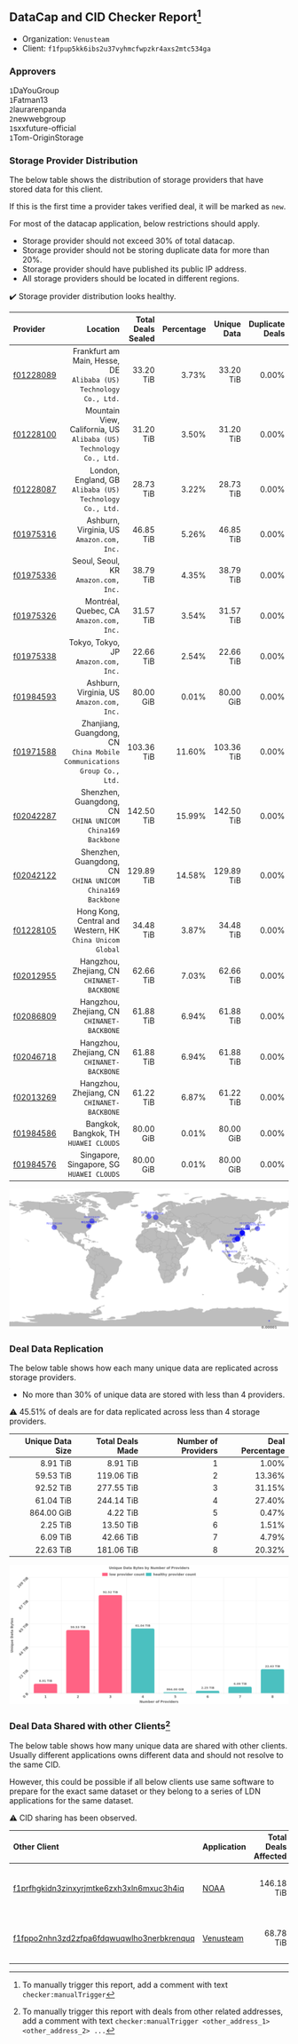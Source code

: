 ## DataCap and CID Checker Report[^1]
 - Organization: `Venusteam`
 - Client: `f1fpup5kk6ibs2u37vyhmcfwpzkr4axs2mtc534ga`
### Approvers
`1`DaYouGroup<br/>`1`Fatman13<br/>`2`laurarenpanda<br/>`2`newwebgroup<br/>`1`sxxfuture-official<br/>`1`Tom-OriginStorage

### Storage Provider Distribution
The below table shows the distribution of storage providers that have stored data for this client.

If this is the first time a provider takes verified deal, it will be marked as `new`.

For most of the datacap application, below restrictions should apply.
 - Storage provider should not exceed 30% of total datacap.
 - Storage provider should not be storing duplicate data for more than 20%.
 - Storage provider should have published its public IP address.
 - All storage providers should be located in different regions.

✔️ Storage provider distribution looks healthy.

| Provider                                              |                                                                   Location | Total Deals Sealed | Percentage | Unique Data | Duplicate Deals |
| :---------------------------------------------------- | -------------------------------------------------------------------------: | -----------------: | ---------: | ----------: | --------------: |
| [f01228089](https://filfox.info/en/address/f01228089) |       Frankfurt am Main, Hesse, DE<br/>`Alibaba (US) Technology Co., Ltd.` |          33.20 TiB |      3.73% |   33.20 TiB |           0.00% |
| [f01228100](https://filfox.info/en/address/f01228100) |      Mountain View, California, US<br/>`Alibaba (US) Technology Co., Ltd.` |          31.20 TiB |      3.50% |   31.20 TiB |           0.00% |
| [f01228087](https://filfox.info/en/address/f01228087) |                London, England, GB<br/>`Alibaba (US) Technology Co., Ltd.` |          28.73 TiB |      3.22% |   28.73 TiB |           0.00% |
| [f01975316](https://filfox.info/en/address/f01975316) |                               Ashburn, Virginia, US<br/>`Amazon.com, Inc.` |          46.85 TiB |      5.26% |   46.85 TiB |           0.00% |
| [f01975336](https://filfox.info/en/address/f01975336) |                                    Seoul, Seoul, KR<br/>`Amazon.com, Inc.` |          38.79 TiB |      4.35% |   38.79 TiB |           0.00% |
| [f01975326](https://filfox.info/en/address/f01975326) |                                Montréal, Quebec, CA<br/>`Amazon.com, Inc.` |          31.57 TiB |      3.54% |   31.57 TiB |           0.00% |
| [f01975338](https://filfox.info/en/address/f01975338) |                                    Tokyo, Tokyo, JP<br/>`Amazon.com, Inc.` |          22.66 TiB |      2.54% |   22.66 TiB |           0.00% |
| [f01984593](https://filfox.info/en/address/f01984593) |                               Ashburn, Virginia, US<br/>`Amazon.com, Inc.` |          80.00 GiB |      0.01% |   80.00 GiB |           0.00% |
| [f01971588](https://filfox.info/en/address/f01971588) | Zhanjiang, Guangdong, CN<br/>`China Mobile Communications Group Co., Ltd.` |         103.36 TiB |     11.60% |  103.36 TiB |           0.00% |
| [f02042287](https://filfox.info/en/address/f02042287) |               Shenzhen, Guangdong, CN<br/>`CHINA UNICOM China169 Backbone` |         142.50 TiB |     15.99% |  142.50 TiB |           0.00% |
| [f02042122](https://filfox.info/en/address/f02042122) |               Shenzhen, Guangdong, CN<br/>`CHINA UNICOM China169 Backbone` |         129.89 TiB |     14.58% |  129.89 TiB |           0.00% |
| [f01228105](https://filfox.info/en/address/f01228105) |               Hong Kong, Central and Western, HK<br/>`China Unicom Global` |          34.48 TiB |      3.87% |   34.48 TiB |           0.00% |
| [f02012955](https://filfox.info/en/address/f02012955) |                             Hangzhou, Zhejiang, CN<br/>`CHINANET-BACKBONE` |          62.66 TiB |      7.03% |   62.66 TiB |           0.00% |
| [f02086809](https://filfox.info/en/address/f02086809) |                             Hangzhou, Zhejiang, CN<br/>`CHINANET-BACKBONE` |          61.88 TiB |      6.94% |   61.88 TiB |           0.00% |
| [f02046718](https://filfox.info/en/address/f02046718) |                             Hangzhou, Zhejiang, CN<br/>`CHINANET-BACKBONE` |          61.88 TiB |      6.94% |   61.88 TiB |           0.00% |
| [f02013269](https://filfox.info/en/address/f02013269) |                             Hangzhou, Zhejiang, CN<br/>`CHINANET-BACKBONE` |          61.22 TiB |      6.87% |   61.22 TiB |           0.00% |
| [f01984586](https://filfox.info/en/address/f01984586) |                                   Bangkok, Bangkok, TH<br/>`HUAWEI CLOUDS` |          80.00 GiB |      0.01% |   80.00 GiB |           0.00% |
| [f01984576](https://filfox.info/en/address/f01984576) |                               Singapore, Singapore, SG<br/>`HUAWEI CLOUDS` |          80.00 GiB |      0.01% |   80.00 GiB |           0.00% |

<img src="https://raw.githubusercontent.com/data-preservation-programs/filplus-checker-assets/main/filecoin-project/filecoin-plus-large-datasets/issues/1726/1685337827562.png"/>

### Deal Data Replication
The below table shows how each many unique data are replicated across storage providers.

- No more than 30% of unique data are stored with less than 4 providers.

⚠️ 45.51% of deals are for data replicated across less than 4 storage providers.

| Unique Data Size | Total Deals Made | Number of Providers | Deal Percentage |
| ---------------: | ---------------: | ------------------: | --------------: |
|         8.91 TiB |         8.91 TiB |                   1 |           1.00% |
|        59.53 TiB |       119.06 TiB |                   2 |          13.36% |
|        92.52 TiB |       277.55 TiB |                   3 |          31.15% |
|        61.04 TiB |       244.14 TiB |                   4 |          27.40% |
|       864.00 GiB |         4.22 TiB |                   5 |           0.47% |
|         2.25 TiB |        13.50 TiB |                   6 |           1.51% |
|         6.09 TiB |        42.66 TiB |                   7 |           4.79% |
|        22.63 TiB |       181.06 TiB |                   8 |          20.32% |

<img src="https://raw.githubusercontent.com/data-preservation-programs/filplus-checker-assets/main/filecoin-project/filecoin-plus-large-datasets/issues/1726/1685337828269.png"/>

### Deal Data Shared with other Clients[^3]
The below table shows how many unique data are shared with other clients.
Usually different applications owns different data and should not resolve to the same CID.

However, this could be possible if all below clients use same software to prepare for the exact same dataset or they belong to a series of LDN applications for the same dataset.

⚠️ CID sharing has been observed.

| Other Client                                                                                                          | Application                                                                               | Total Deals Affected | Unique CIDs | Approvers                                                                                     |
| :-------------------------------------------------------------------------------------------------------------------- | :---------------------------------------------------------------------------------------- | -------------------: | ----------: | :-------------------------------------------------------------------------------------------- |
| [f1prfhgkidn3zinxyrjmtke6zxh3xln6mxuc3h4iq](https://filfox.info/en/address/f1prfhgkidn3zinxyrjmtke6zxh3xln6mxuc3h4iq) | [NOAA](https://github.com/filecoin-project/filecoin-plus-large-datasets/issues/1729)      |           146.18 TiB |       1,600 | `1`cryptowhizzard<br/>`1`kernelogic<br/>`1`laurarenpanda<br/>`1`NiwanDao<br/>`1`SuperChaiChai |
| [f1fppo2nhn3zd2zfpa6fdqwuqwlho3nerbkrenquq](https://filfox.info/en/address/f1fppo2nhn3zd2zfpa6fdqwuqwlho3nerbkrenquq) | [Venusteam](https://github.com/filecoin-project/filecoin-plus-large-datasets/issues/1725) |            68.78 TiB |         921 | `1`DaYouGroup<br/>`1`laurarenpanda<br/>`1`newwebgroup<br/>`1`sxxfuture-official               |

[^1]: To manually trigger this report, add a comment with text `checker:manualTrigger`

[^2]: Deals from those addresses are combined into this report as they are specified with `checker:manualTrigger`

[^3]: To manually trigger this report with deals from other related addresses, add a comment with text `checker:manualTrigger <other_address_1> <other_address_2> ...`

